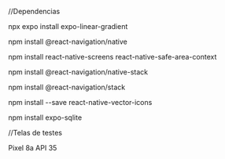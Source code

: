//Dependencias

npx expo install expo-linear-gradient

npm install @react-navigation/native

npm install react-native-screens react-native-safe-area-context

npm install @react-navigation/native-stack

npm install @react-navigation/stack

npm install --save react-native-vector-icons

npm install expo-sqlite

//Telas de testes

Pixel 8a API 35
